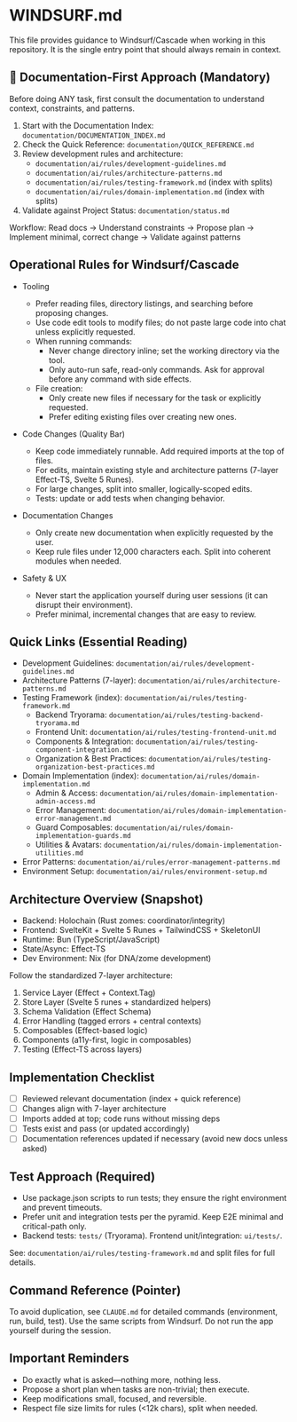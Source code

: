 # WINDSURF.md

This file provides guidance to Windsurf/Cascade when working in this repository. It is the single entry point that should always remain in context.

## 🚨 Documentation-First Approach (Mandatory)

Before doing ANY task, first consult the documentation to understand context, constraints, and patterns.

1. Start with the Documentation Index: `documentation/DOCUMENTATION_INDEX.md`
2. Check the Quick Reference: `documentation/QUICK_REFERENCE.md`
3. Review development rules and architecture:
   - `documentation/ai/rules/development-guidelines.md`
   - `documentation/ai/rules/architecture-patterns.md`
   - `documentation/ai/rules/testing-framework.md` (index with splits)
   - `documentation/ai/rules/domain-implementation.md` (index with splits)
4. Validate against Project Status: `documentation/status.md`

Workflow: Read docs → Understand constraints → Propose plan → Implement minimal, correct change → Validate against patterns

## Operational Rules for Windsurf/Cascade

- Tooling
  - Prefer reading files, directory listings, and searching before proposing changes.
  - Use code edit tools to modify files; do not paste large code into chat unless explicitly requested.
  - When running commands:
    - Never change directory inline; set the working directory via the tool.
    - Only auto-run safe, read-only commands. Ask for approval before any command with side effects.
  - File creation:
    - Only create new files if necessary for the task or explicitly requested.
    - Prefer editing existing files over creating new ones.

- Code Changes (Quality Bar)
  - Keep code immediately runnable. Add required imports at the top of files.
  - For edits, maintain existing style and architecture patterns (7-layer Effect-TS, Svelte 5 Runes).
  - For large changes, split into smaller, logically-scoped edits.
  - Tests: update or add tests when changing behavior.

- Documentation Changes
  - Only create new documentation when explicitly requested by the user.
  - Keep rule files under 12,000 characters each. Split into coherent modules when needed.

- Safety & UX
  - Never start the application yourself during user sessions (it can disrupt their environment).
  - Prefer minimal, incremental changes that are easy to review.

## Quick Links (Essential Reading)

- Development Guidelines: `documentation/ai/rules/development-guidelines.md`
- Architecture Patterns (7-layer): `documentation/ai/rules/architecture-patterns.md`
- Testing Framework (index): `documentation/ai/rules/testing-framework.md`
  - Backend Tryorama: `documentation/ai/rules/testing-backend-tryorama.md`
  - Frontend Unit: `documentation/ai/rules/testing-frontend-unit.md`
  - Components & Integration: `documentation/ai/rules/testing-component-integration.md`
  - Organization & Best Practices: `documentation/ai/rules/testing-organization-best-practices.md`
- Domain Implementation (index): `documentation/ai/rules/domain-implementation.md`
  - Admin & Access: `documentation/ai/rules/domain-implementation-admin-access.md`
  - Error Management: `documentation/ai/rules/domain-implementation-error-management.md`
  - Guard Composables: `documentation/ai/rules/domain-implementation-guards.md`
  - Utilities & Avatars: `documentation/ai/rules/domain-implementation-utilities.md`
- Error Patterns: `documentation/ai/rules/error-management-patterns.md`
- Environment Setup: `documentation/ai/rules/environment-setup.md`

## Architecture Overview (Snapshot)

- Backend: Holochain (Rust zomes: coordinator/integrity)
- Frontend: SvelteKit + Svelte 5 Runes + TailwindCSS + SkeletonUI
- Runtime: Bun (TypeScript/JavaScript)
- State/Async: Effect-TS
- Dev Environment: Nix (for DNA/zome development)

Follow the standardized 7-layer architecture:
1. Service Layer (Effect + Context.Tag)
2. Store Layer (Svelte 5 runes + standardized helpers)
3. Schema Validation (Effect Schema)
4. Error Handling (tagged errors + central contexts)
5. Composables (Effect-based logic)
6. Components (a11y-first, logic in composables)
7. Testing (Effect-TS across layers)

## Implementation Checklist

- [ ] Reviewed relevant documentation (index + quick reference)
- [ ] Changes align with 7-layer architecture
- [ ] Imports added at top; code runs without missing deps
- [ ] Tests exist and pass (or updated accordingly)
- [ ] Documentation references updated if necessary (avoid new docs unless asked)

## Test Approach (Required)

- Use package.json scripts to run tests; they ensure the right environment and prevent timeouts.
- Prefer unit and integration tests per the pyramid. Keep E2E minimal and critical-path only.
- Backend tests: `tests/` (Tryorama). Frontend unit/integration: `ui/tests/`.

See: `documentation/ai/rules/testing-framework.md` and split files for full details.

## Command Reference (Pointer)

To avoid duplication, see `CLAUDE.md` for detailed commands (environment, run, build, test). Use the same scripts from Windsurf. Do not run the app yourself during the session.

## Important Reminders

- Do exactly what is asked—nothing more, nothing less.
- Propose a short plan when tasks are non-trivial; then execute.
- Keep modifications small, focused, and reversible.
- Respect file size limits for rules (<12k chars), split when needed.
